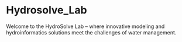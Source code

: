 # Hydrosolve_Lab
Welcome to the HydroSolve Lab – where innovative modeling and hydroinformatics solutions meet the challenges of water management.
